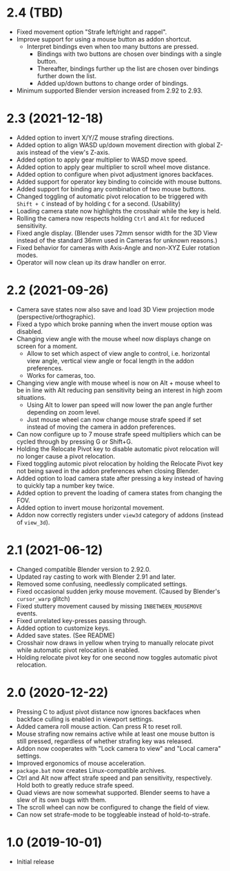 # 2.4 (TBD)
* Fixed movement option "Strafe left/right and rappel".
* Improve support for using a mouse button as addon shortcut.
	* Interpret bindings even when too many buttons are pressed.
		* Bindings with two buttons are chosen over bindings with a single button.
		* Thereafter, bindings further up the list are chosen over bindings further down the list.
		* Added up/down buttons to change order of bindings.
* Minimum supported Blender version increased from 2.92 to 2.93.

# 2.3 (2021-12-18)
* Added option to invert X/Y/Z mouse strafing directions.
* Added option to align WASD up/down movement direction with global Z-axis instead of the view's Z-axis.
* Added option to apply gear multiplier to WASD move speed.
* Added option to apply gear multiplier to scroll wheel move distance.
* Added option to configure when pivot adjustment ignores backfaces.
* Added support for operator key binding to coincide with mouse buttons.
* Added support for binding any combination of two mouse buttons.
* Changed toggling of automatic pivot relocation to be triggered with `Shift + C` instead of by holding `C` for a second. (Usability)
* Loading camera state now highlights the crosshair while the key is held.
* Rolling the camera now respects holding `Ctrl` and `Alt` for reduced sensitivity.
* Fixed angle display. (Blender uses 72mm sensor width for the 3D View instead of the standard 36mm used in Cameras for unknown reasons.)
* Fixed behavior for cameras with Axis-Angle and non-XYZ Euler rotation modes.
* Operator will now clean up its draw handler on error.

# 2.2 (2021-09-26)
* Camera save states now also save and load 3D View projection mode (perspective/orthographic).
* Fixed a typo which broke panning when the invert mouse option was disabled.
* Changing view angle with the mouse wheel now displays change on screen for a moment.
	* Allow to set which aspect of view angle to control, i.e. horizontal view angle, vertical view angle or focal length in the addon preferences.
	* Works for cameras, too.
* Changing view angle with mouse wheel is now on Alt + mouse wheel to be in line with Alt reducing pan sensitivity being an interest in high zoom situations.
	* Using Alt to lower pan speed will now lower the pan angle further depending on zoom level.
	* Just mouse wheel can now change mouse strafe speed if set instead of moving the camera in addon preferences.
* Can now configure up to 7 mouse strafe speed multipliers which can be cycled through by pressing G or Shift+G.
* Holding the Relocate Pivot key to disable automatic pivot relocation will no longer cause a pivot relocation.
* Fixed toggling automic pivot relocation by holding the Relocate Pivot key not being saved in the addon preferences when closing Blender.
* Added option to load camera state after pressing a key instead of having to quickly tap a number key twice.
* Added option to prevent the loading of camera states from changing the FOV.
* Added option to invert mouse horizontal movement.
* Addon now correctly registers under `view3d` category of addons (instead of `view_3d`).

# 2.1 (2021-06-12)
* Changed compatible Blender version to 2.92.0.
* Updated ray casting to work with Blender 2.91 and later.
* Removed some confusing, needlessly complicated settings.
* Fixed occasional sudden jerky mouse movement. (Caused by Blender's `cursor_warp` glitch)
* Fixed stuttery movement caused by missing `INBETWEEN_MOUSEMOVE` events.
* Fixed unrelated key-presses passing through.
* Added option to customize keys.
* Added save states. (See README)
* Crosshair now draws in yellow when trying to manually relocate pivot while automatic pivot relocation is enabled.
* Holding relocate pivot key for one second now toggles automatic pivot relocation.

# 2.0 (2020-12-22)
* Pressing C to adjust pivot distance now ignores backfaces when backface culling is enabled in viewport settings.
* Added camera roll mouse action. Can press R to reset roll.
* Mouse strafing now remains active while at least one mouse button is still pressed, regardless of whether strafing key was released.
* Addon now cooperates with "Lock camera to view" and "Local camera" settings.
* Improved ergonomics of mouse acceleration.
* `package.bat` now creates Linux-compatible archives.
* Ctrl and Alt now affect strafe speed and pan sensitivity, respectively. Hold both to greatly reduce strafe speed.
* Quad views are now somewhat supported. Blender seems to have a slew of its own bugs with them.
* The scroll wheel can now be configured to change the field of view.
* Can now set strafe-mode to be toggleable instead of hold-to-strafe.

# 1.0 (2019-10-01)
* Initial release
